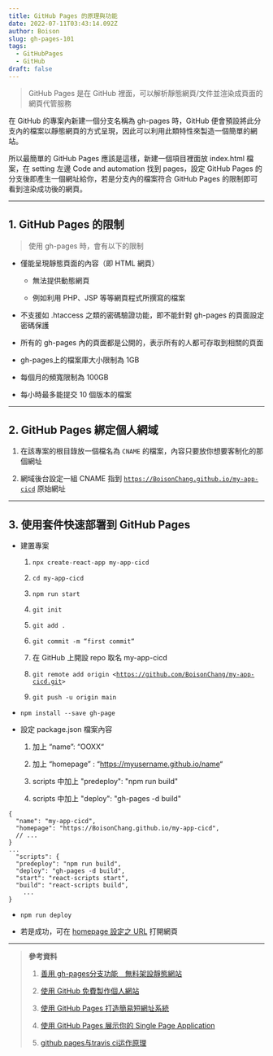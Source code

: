 ```yaml
---
title: GitHub Pages 的原理與功能
date: 2022-07-11T03:43:14.092Z
author: Boison
slug: gh-pages-101
tags:
  - GitHubPages
  - GitHub
draft: false
---
```

> GitHub Pages 是在 GitHub 裡面，可以解析靜態網頁/文件並渲染成頁面的網頁代管服務

在 GitHub 的專案內新建一個分支名稱為 gh-pages 時，GitHub 便會預設將此分支內的檔案以靜態網頁的方式呈現，因此可以利用此類特性來製造一個簡單的網站。

所以最簡單的 GitHub Pages 應該是這樣，新建一個項目裡面放 index.html 檔案，在 setting 左邊 Code and automation 找到 pages，設定 GitHub Pages 的分支後即產生一個網址給你，若是分支內的檔案符合 GitHub Pages 的限制即可看到渲染成功後的網頁。

---

## 1. GitHub Pages 的限制

> 使用 gh-pages 時，會有以下的限制

* 僅能呈現靜態頁面的內容（即 HTML 網頁） 

  * 無法提供動態網頁

  * 例如利用 PHP、JSP 等等網頁程式所撰寫的檔案

* 不支援如 .htaccess 之類的密碼驗證功能，即不能針對 gh-pages 的頁面設定密碼保護

* 所有的 gh-pages 內的頁面都是公開的，表示所有的人都可存取到相關的頁面

* gh-pages上的檔案庫大小限制為 1GB

* 每個月的頻寬限制為 100GB

* 每小時最多能提交 10 個版本的檔案

---

## 2. GitHub Pages 綁定個人網域

1. 在該專案的根目錄放一個檔名為 `CNAME` 的檔案，內容只要放你想要客制化的那個網址

2. 網域後台設定一組 CNAME 指到 [`https://BoisonChang.github.io/my-app-cicd`](https://BoisonChang.github.io/my-app-cicd)  原始網址

---

## 3. 使用套件快速部署到 GitHub Pages

* 建置專案

  1. `npx create-react-app my-app-cicd`

  2. `cd my-app-cicd`

  3. `npm run start`

  4. `git init`

  5. `git add .`

  6. `git commit -m “first commit“`

  7. 在 GitHub 上開設 repo 取名 my-app-cicd

  8. `git remote add origin <`[`https://github.com/BoisonChang/my-app-cicd.git`](https://github.com/BoisonChang/my-app-cicd.git)`>`

  9. `git push -u origin main`

* `npm install --save gh-page`

* 設定 package.json 檔案內容

  1. 加上 “name”: “OOXX“

  2. 加上 “homepage” : “<https://myusername.github.io/name>“

  3. scripts 中加上 "predeploy": "npm run build"

  4. scripts 中加上 "deploy": "gh-pages -d build"

```
{
  "name": "my-app-cicd",
  "homepage": "https://BoisonChang.github.io/my-app-cicd",
  // ...
}
...
  "scripts": {
  "predeploy": "npm run build",
  "deploy": "gh-pages -d build",
  "start": "react-scripts start",
  "build": "react-scripts build",
    ...
}
```

* `npm run deploy`

* 若是成功，可在 [homepage 設定之 URL](https://boisonchang.github.io/my-app-cicd/) 打開網頁

---

> **參考資料**
>
> 1. [善用 gh-pages分支功能　無料架設靜態網站](https://www.netadmin.com.tw/netadmin/zh-tw/technology/89C148A5BC09490785753668A11280B8)
>
> 2. [使用 GitHub 免費製作個人網站](https://gitbook.tw/chapters/github/using-github-pages)
>
> 3. [使用 GitHub Pages 打造簡易短網址系統](https://blog.poychang.net/how-to-use-github-pages-build-a-short-url-app/)
>
> 4. [使用 GitHub Pages 展示你的 Single Page Application](https://blog.timtnlee.me/post/development/spa-on-github-page)
>
> 5. [github pages与travis ci运作原理](https://www.cnblogs.com/zhangnan35/p/10830010.html)
